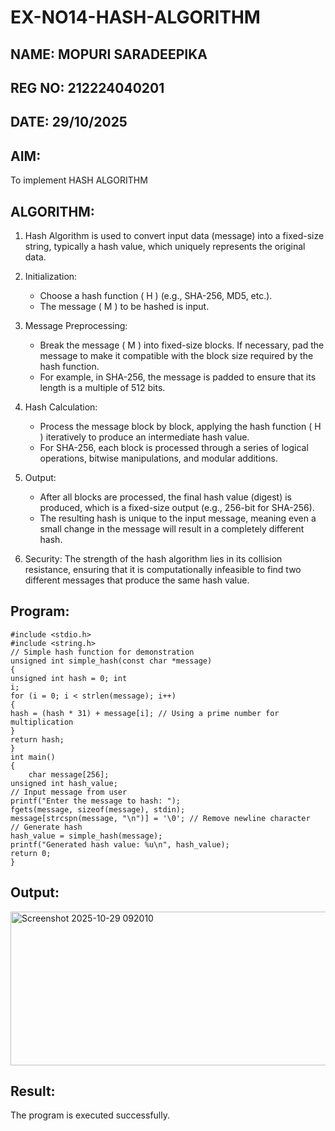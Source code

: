 # EX-NO14-HASH-ALGORITHM
## NAME: MOPURI SARADEEPIKA
## REG NO: 212224040201
## DATE: 29/10/2025

## AIM:
To implement HASH ALGORITHM

## ALGORITHM:

1. Hash Algorithm is used to convert input data (message) into a fixed-size string, typically a hash value, which uniquely represents the original data.

2. Initialization:
   - Choose a hash function \( H \) (e.g., SHA-256, MD5, etc.).
   - The message \( M \) to be hashed is input.

3. Message Preprocessing:
   - Break the message \( M \) into fixed-size blocks. If necessary, pad the message to make it compatible with the block size required by the hash function.
   - For example, in SHA-256, the message is padded to ensure that its length is a multiple of 512 bits.

4. Hash Calculation:
   - Process the message block by block, applying the hash function \( H \) iteratively to produce an intermediate hash value.
   - For SHA-256, each block is processed through a series of logical operations, bitwise manipulations, and modular additions.

5. Output:
   - After all blocks are processed, the final hash value (digest) is produced, which is a fixed-size output (e.g., 256-bit for SHA-256).
   - The resulting hash is unique to the input message, meaning even a small change in the message will result in a completely different hash.

6. Security: The strength of the hash algorithm lies in its collision resistance, ensuring that it is computationally infeasible to find two different messages that produce the same hash value.


## Program:
```
#include <stdio.h> 
#include <string.h> 
// Simple hash function for demonstration 
unsigned int simple_hash(const char *message) 
{ 
unsigned int hash = 0; int 
i; 
for (i = 0; i < strlen(message); i++) 
{ 
hash = (hash * 31) + message[i]; // Using a prime number for multiplication 
} 
return hash; 
} 
int main() 
{ 
    char message[256];  
unsigned int hash_value; 
// Input message from user 
printf("Enter the message to hash: "); 
fgets(message, sizeof(message), stdin); 
message[strcspn(message, "\n")] = '\0'; // Remove newline character 
// Generate hash 
hash_value = simple_hash(message); 
printf("Generated hash value: %u\n", hash_value); 
return 0; 
} 
```

## Output:
<img width="513" height="246" alt="Screenshot 2025-10-29 092010" src="https://github.com/user-attachments/assets/a4637bd8-03c0-41a0-97d1-af0ab0117de8" />

## Result:
The program is executed successfully.
